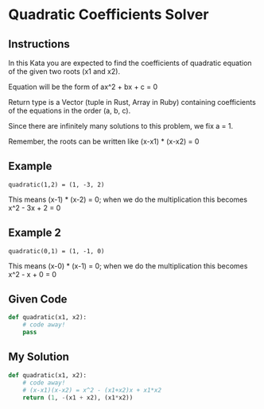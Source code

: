 # Quadratic Coefficients Solver

## Instructions

In this Kata you are expected to find the coefficients of quadratic equation of the given two roots (x1 and x2).

Equation will be the form of ax^2 + bx + c = 0

Return type is a Vector (tuple in Rust, Array in Ruby) containing coefficients of the equations in the order (a, b, c).

Since there are infinitely many solutions to this problem, we fix a = 1.

Remember, the roots can be written like (x-x1) * (x-x2) = 0

## Example
```
quadratic(1,2) = (1, -3, 2)
```
This means (x-1) * (x-2) = 0; when we do the multiplication this becomes x^2 - 3x + 2 = 0

## Example 2
```
quadratic(0,1) = (1, -1, 0)
```
This means (x-0) * (x-1) = 0; when we do the multiplication this becomes x^2 - x + 0 = 0

## Given Code
```python
def quadratic(x1, x2):
    # code away!
    pass
```

## My Solution
```python
def quadratic(x1, x2):
    # code away!
    # (x-x1)(x-x2) = x^2 - (x1+x2)x + x1*x2
    return (1, -(x1 + x2), (x1*x2))
```

